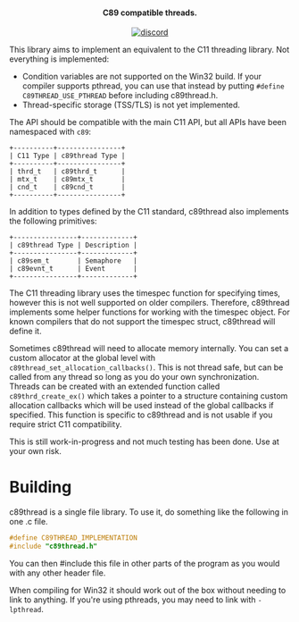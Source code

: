 <h4 align="center">C89 compatible threads.</h4>

<p align="center">
    <a href="https://discord.gg/9vpqbjU"><img src="https://img.shields.io/discord/712952679415939085?label=discord&logo=discord&style=flat-square" alt="discord"></a>
</p>


This library aims to implement an equivalent to the C11 threading library. Not everything is implemented:

  * Condition variables are not supported on the Win32 build. If your compiler supports pthread, you
    can use that instead by putting `#define C89THREAD_USE_PTHREAD` before including c89thread.h.
  * Thread-specific storage (TSS/TLS) is not yet implemented.

The API should be compatible with the main C11 API, but all APIs have been namespaced with `c89`:

    +----------+----------------+
    | C11 Type | c89thread Type |
    +----------+----------------+
    | thrd_t   | c89thrd_t      |
    | mtx_t    | c89mtx_t       |
    | cnd_t    | c89cnd_t       |
    +----------+----------------+

In addition to types defined by the C11 standard, c89thread also implements the following primitives:

    +----------------+-------------+
    | c89thread Type | Description |
    +----------------+-------------+
    | c89sem_t       | Semaphore   |
    | c89evnt_t      | Event       |
    +----------------+-------------+

The C11 threading library uses the timespec function for specifying times, however this is not well
supported on older compilers. Therefore, c89thread implements some helper functions for working with
the timespec object. For known compilers that do not support the timespec struct, c89thread will
define it.

Sometimes c89thread will need to allocate memory internally. You can set a custom allocator at the
global level with `c89thread_set_allocation_callbacks()`. This is not thread safe, but can be called
from any thread so long as you do your own synchronization. Threads can be created with an extended
function called `c89thrd_create_ex()` which takes a pointer to a structure containing custom allocation
callbacks which will be used instead of the global callbacks if specified. This function is specific to
c89thread and is not usable if you require strict C11 compatibility.

This is still work-in-progress and not much testing has been done. Use at your own risk.


Building
========
c89thread is a single file library. To use it, do something like the following in one .c file.

```c
#define C89THREAD_IMPLEMENTATION
#include "c89thread.h"
```

You can then #include this file in other parts of the program as you would with any other header file.

When compiling for Win32 it should work out of the box without needing to link to anything. If you're
using pthreads, you may need to link with `-lpthread`.
